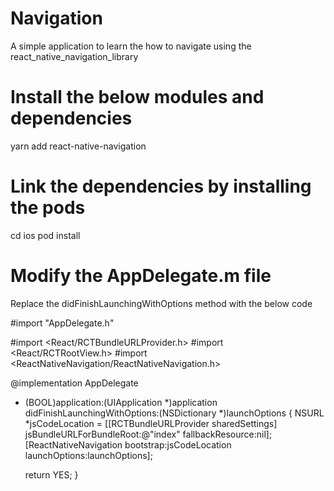 # Navigation
A simple application to learn the how to navigate using the react_native_navigation_library

# Install the below modules and dependencies

yarn add react-native-navigation

# Link the dependencies by installing the pods

cd ios
pod install

# Modify the AppDelegate.m file

Replace the didFinishLaunchingWithOptions method with the below code

#import "AppDelegate.h"

#import <React/RCTBundleURLProvider.h>
#import <React/RCTRootView.h>
#import <ReactNativeNavigation/ReactNativeNavigation.h>

@implementation AppDelegate

- (BOOL)application:(UIApplication *)application didFinishLaunchingWithOptions:(NSDictionary *)launchOptions
{
  NSURL *jsCodeLocation = [[RCTBundleURLProvider sharedSettings] jsBundleURLForBundleRoot:@"index" fallbackResource:nil];
  [ReactNativeNavigation bootstrap:jsCodeLocation launchOptions:launchOptions];
  
  return YES;
}
